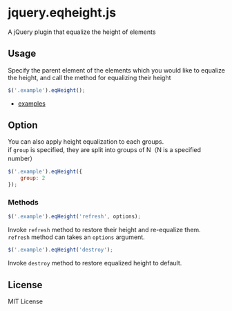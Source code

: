 # jquery.eqheight.js

A jQuery plugin that equalize the height of elements

## Usage
Specify the parent element of the elements which you would like to equalize the height,
and call the method for equalizing their height

```js
$('.example').eqHeight();
```

* [examples](http://bukurocci.github.io/jquery.eqHeight.js/example/)

## Option
You can also apply height equalization to each groups.  
if `group` is specified,  they are split into groups of N（N is a specified number）

```js
$('.example').eqHeight({
	group: 2 
});
```

### Methods
```js
$('.example').eqHeight('refresh', options);
```
Invoke `refresh` method to restore their height and re-equalize them.  
`refresh` method can takes an `options` argument.


```js
$('.example').eqHeight('destroy');
```
Invoke `destroy` method to restore equalized height to default.

## License
MIT License
